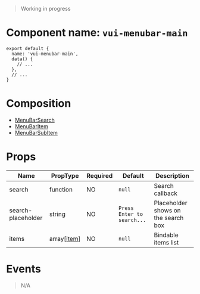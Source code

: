 > Working in progress

# Component name: `vui-menubar-main`
```
export default {
  name: 'vui-menubar-main',
  data() {
    // ...
  },
  // ...
}
```
# Composition
* [MenuBarSearch](https://github.com/mitmeo-ui/vue-ui-documentation/blob/master/specifications/MenuBarSearch.md)
* [MenuBarItem](https://github.com/mitmeo-ui/vue-ui-documentation/blob/master/specifications/MenuBarItem.md)
* [MenuBarSubItem](https://github.com/mitmeo-ui/vue-ui-documentation/blob/master/specifications/MenuBarSubItem.md)
# Props
| Name | PropType | Required | Default | Description |
|------|-----------|----------|---------|-------------|
| search | function | NO | `null` | Search callback |
| search-placeholder | string | NO | `Press Enter to search...` | Placeholder shows on the search box |
| items | array[[item](https://github.com/mitmeo-ui/vue-ui-documentation/blob/master/specifications/MenuBarItem.md#item-object)] | NO | `null` | Bindable items list |
# Events
> N/A